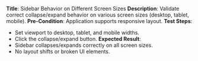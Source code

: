 **Title**: Sidebar Behavior on Different Screen Sizes
**Description**: Validate correct collapse/expand behavior on various screen sizes (desktop, tablet, mobile).
**Pre-Condition**: Application supports responsive layout.
**Test Steps**:
  * Set viewport to desktop, tablet, and mobile widths.
  * Click the collapse/expand button.
**Expected Result**:
  * Sidebar collapses/expands correctly on all screen sizes.
  * No layout shifts or broken UI elements.